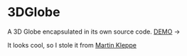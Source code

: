 # 3DGlobe

A 3D Globe encapsulated in its own source code. [DEMO](https://oinam.github.io/3DGlobe/) →

It looks cool, so I stole it from [Martin Kleppe](https://aem1k.com/world/)